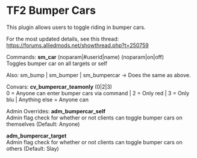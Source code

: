 TF2 Bumper Cars
===============

This plugin allows users to toggle riding in bumper cars.

For the most updated details, see this thread:  
https://forums.alliedmods.net/showthread.php?t=250759

Commands:
**sm_car** (noparam|#userid|name) (noparam|on|off)  
 Toggles bumper car on all targets or self
 
 Also: sm_bump | sm_bumper | sm_bumpercar -> Does the same as above.


Convars:
**cv_bumpercar_teamonly** (0|2|3)  
 0 = Anyone can enter bumper cars via command | 2 = Only red | 3 = Only blu | Anything else = Anyone can


Admin Overrides:
**adm_bumpercar_self**  
 Admin flag check for whether or not clients can toggle bumper cars on themselves (Default: Anyone)

**adm_bumpercar_target**  
 Admin flag check for whether or not clients can toggle bumper cars on others (Default: Slay)
